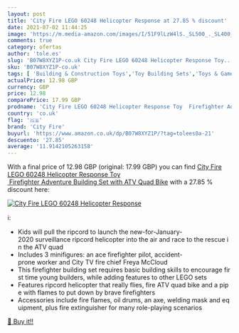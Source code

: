 ```yaml
---
layout: post
title: 'City Fire LEGO 60248 Helicopter Response at 27.85 % discount'
date: 2021-07-02 11:44:25
image: 'https://m.media-amazon.com/images/I/51F9lLzW4lS._SL500_._SL400_.jpg'
comments: true
category: ofertas
author: 'tole.es'
slug: 'B07W8XYZ1P-co.uk City Fire LEGO 60248 Helicopter Response Toy...'
sku: 'B07W8XYZ1P-co.uk'
tags: [ 'Building & Construction Toys','Toy Building Sets','Toys & Games','Toys Store','city fire','lego', ]
actualPrice: 12.98 GBP
currency: GBP
price: 12.98
comparePrice: 17.99 GBP
prodname: 'City Fire LEGO 60248 Helicopter Response Toy  Firefighter Adventure Building Set with ATV Quad Bike'
country: 'co.uk'
flag: '🇬🇧'
brand: 'City Fire'
buyurl: 'https://www.amazon.co.uk/dp/B07W8XYZ1P/?tag=tolees0a-21'
descuento: '27.85'
average: '11.9142105263158'
---
```


With a final price of 12.98 GBP (original: 17.99 GBP) you can find [City Fire LEGO 60248 Helicopter Response Toy  Firefighter Adventure Building Set with ATV Quad Bike](https://www.amazon.co.uk/dp/B07W8XYZ1P/?tag=tolees0a-21) with a  27.85 % discount here:

[![City Fire LEGO 60248 Helicopter Response](https://m.media-amazon.com/images/I/51F9lLzW4lS._SL500_._SL400_.jpg)](https://www.amazon.co.uk/dp/B07W8XYZ1P/?tag=tolees0a-21)

ℹ️:

- Kids will pull the ripcord to launch the new-for-January-2020 surveillance ripcord helicopter into the air and race to the rescue in the ATV quad
- Includes 3 minifigures: an ace firefighter pilot, accident-prone worker and City TV fire chief Freya McCloud
- This firefighter building set requires basic building skills to encourage first time young builders, while adding features to other LEGO sets
- Features ripcord helicopter that really flies, fire ATV quad bike and a pipe with flames to put down by brave firefighters
- Accessories include fire flames, oil drums, an axe, welding mask and equipment, plus fire extinguisher for many role-playing scenarios

[🛒 Buy it!!](https://www.amazon.co.uk/dp/B07W8XYZ1P/?tag=tolees0a-21)
